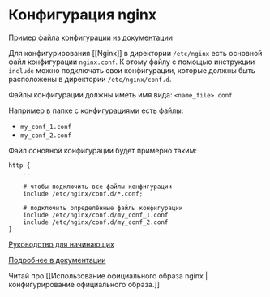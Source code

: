 # Конфигурация nginx

[Пример файла конфигурации из документации](http://nginx.org/en/docs/example.html)

Для конфигурирования [[Nginx]] в директории `/etc/nginx` есть основной файл конфигурации `nginx.conf`.  К этому файлу с помощью инструкции `include` можно подключать свои конфигурации, которые должны быть расположены в директории `/etc/nginx/conf.d`.

Файлы конфигурации должны иметь имя вида: `<name_file>.conf`

Например в папке с конфигурациями есть файлы:
- `my_conf_1.conf`
- `my_conf_2.conf`

Файл основной конфигурации будет примерно таким:

```
http {
	...
	
	# чтобы подключить все файлы конфигурации
    include /etc/nginx/conf.d/*.conf;

	# подключить определённые файлы конфигурации
	include /etc/nginx/conf.d/my_conf_1.conf
	include /etc/nginx/conf.d/my_conf_2.conf
}

```

[Руководство для начинающих](https://nginx.org/ru/docs/beginners_guide.html)

[Подробнее в документации](https://docs.nginx.com/nginx/admin-guide/basic-functionality/managing-configuration-files/)

Читай про [[Использование официального образа nginx | конфигурирование официального образа.]]